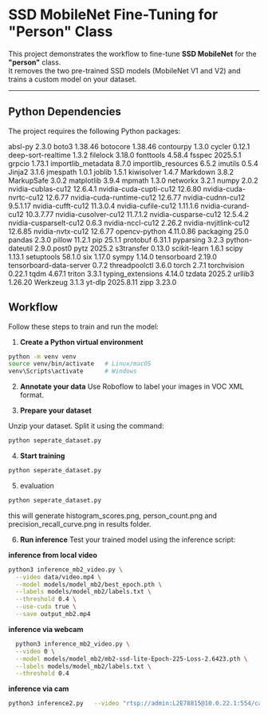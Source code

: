 # SSD MobileNet Fine-Tuning for "Person" Class

This project demonstrates the workflow to fine-tune **SSD MobileNet** for the **"person"** class.  
It removes the two pre-trained SSD models (MobileNet V1 and V2) and trains a custom model on your dataset.

---

## Python Dependencies

The project requires the following Python packages:

absl-py 2.3.0
boto3 1.38.46
botocore 1.38.46
contourpy 1.3.0
cycler 0.12.1
deep-sort-realtime 1.3.2
filelock 3.18.0
fonttools 4.58.4
fsspec 2025.5.1
grpcio 1.73.1
importlib_metadata 8.7.0
importlib_resources 6.5.2
imutils 0.5.4
Jinja2 3.1.6
jmespath 1.0.1
joblib 1.5.1
kiwisolver 1.4.7
Markdown 3.8.2
MarkupSafe 3.0.2
matplotlib 3.9.4
mpmath 1.3.0
networkx 3.2.1
numpy 2.0.2
nvidia-cublas-cu12 12.6.4.1
nvidia-cuda-cupti-cu12 12.6.80
nvidia-cuda-nvrtc-cu12 12.6.77
nvidia-cuda-runtime-cu12 12.6.77
nvidia-cudnn-cu12 9.5.1.17
nvidia-cufft-cu12 11.3.0.4
nvidia-cufile-cu12 1.11.1.6
nvidia-curand-cu12 10.3.7.77
nvidia-cusolver-cu12 11.7.1.2
nvidia-cusparse-cu12 12.5.4.2
nvidia-cusparselt-cu12 0.6.3
nvidia-nccl-cu12 2.26.2
nvidia-nvjitlink-cu12 12.6.85
nvidia-nvtx-cu12 12.6.77
opencv-python 4.11.0.86
packaging 25.0
pandas 2.3.0
pillow 11.2.1
pip 25.1.1
protobuf 6.31.1
pyparsing 3.2.3
python-dateutil 2.9.0.post0
pytz 2025.2
s3transfer 0.13.0
scikit-learn 1.6.1
scipy 1.13.1
setuptools 58.1.0
six 1.17.0
sympy 1.14.0
tensorboard 2.19.0
tensorboard-data-server 0.7.2
threadpoolctl 3.6.0
torch 2.7.1
torchvision 0.22.1
tqdm 4.67.1
triton 3.3.1
typing_extensions 4.14.0
tzdata 2025.2
urllib3 1.26.20
Werkzeug 3.1.3
yt-dlp 2025.8.11
zipp 3.23.0


## Workflow

Follow these steps to train and run the model:

1. **Create a Python virtual environment**
```bash
python -m venv venv
source venv/bin/activate   # Linux/macOS
venv\Scripts\activate      # Windows
```

2. **Annotate your data**
Use Roboflow to label your images in VOC XML format.

3. **Prepare your dataset**

Unzip your dataset.
Split it using the command:
```bash
python seperate_dataset.py
```

4. **Start training**
```bash
python seperate_dataset.py
```
5. evaluation
```bash
python seperate_dataset.py
```
this will generate histogram_scores.png, person_count.png and precision_recall_curve.png in results folder.




6. **Run inference**
Test your trained model using the inference script:

**inference from local video**
```bash
python3 inference_mb2_video.py \
  --video data/video.mp4 \
  --model models/model_mb2/best_epoch.pth \
  --labels models/model_mb2/labels.txt \
  --threshold 0.4 \
  --use-cuda true \
  --save output_mb2.mp4
 ```
  
**inference via webcam**
```bash
  python3 inference_mb2_video.py \
  --video 0 \
  --model models/model_mb2/mb2-ssd-lite-Epoch-225-Loss-2.6423.pth \
  --labels models/model_mb2/labels.txt \
  --threshold 0.4
```

**inference via cam**
```bash
python3 inference2.py   --video "rtsp://admin:L2E78815@10.0.22.1:554/cam/realmonitor?channel=1&subtype=1&unicast=true&proto=Onvif"   --model models/model_mb2/mb2-ssd-lite-Epoch-530-Loss-2.0126.pth   --labels models/model_mb2/labels.txt   --threshold 0.5
```
